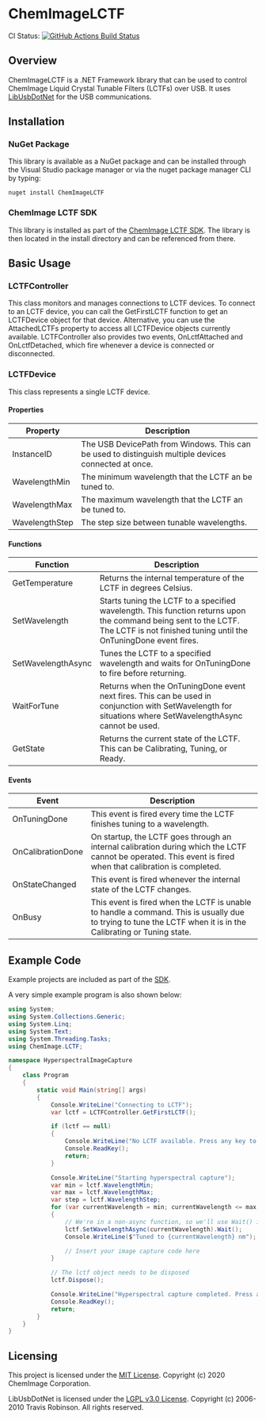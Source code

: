 # ChemImageLCTF

CI Status: <a href="https://github.com/aklein53/ChemImageLCTF/actions?query=workflow%3ABuild"><img alt="GitHub Actions Build Status" src="https://github.com/aklein53/ChemImageLCTF/workflows/Build/badge.svg"></a>
## Overview
ChemImageLCTF is a .NET Framework library that can be used to control ChemImage Liquid Crystal Tunable Filters (LCTFs) over USB. It uses [LibUsbDotNet](https://github.com/LibUsbDotNet/LibUsbDotNet) for the USB communications.
## Installation
### NuGet Package
This library is available as a NuGet package and can be installed through the Visual Studio package manager or via the nuget package manager CLI by typing:

    nuget install ChemImageLCTF
### ChemImage LCTF SDK
This library is installed as part of the [ChemImage LCTF SDK](https://github.com/ChemImageFT/ChemImageLctfSdk). The library is then located in the install directory and can be referenced from there.
## Basic Usage
### LCTFController
This class monitors and manages connections to LCTF devices. To connect to an LCTF device, you can call the GetFirstLCTF function to get an LCTFDevice object for that device. Alternative, you can use the AttachedLCTFs property to access all LCTFDevice objects currently available.
LCTFController also provides two events, OnLctfAttached and OnLctfDetached, which fire whenever a device is connected or disconnected.
### LCTFDevice
This class represents a single LCTF device. 
#### Properties
| Property | Description |
|--|--|
| InstanceID | The USB DevicePath from Windows. This can be used to distinguish multiple devices connected  at once. |
| WavelengthMin | The minimum wavelength that the LCTF an be tuned to.|
| WavelengthMax | The maximum wavelength that the LCTF an be tuned to.|
| WavelengthStep | The step size between tunable wavelengths.|
#### Functions
| Function | Description |
|--|--|
| GetTemperature| Returns the internal temperature of the LCTF in degrees Celsius.| 
| SetWavelength | Starts tuning the LCTF to a specified wavelength. This function returns upon the command being sent to the LCTF. The LCTF is not finished tuning until the OnTuningDone event fires. |
| SetWavelengthAsync | Tunes the LCTF to a specified wavelength and waits for OnTuningDone to fire before returning. |
| WaitForTune | Returns when the OnTuningDone event next fires. This can be used in conjunction with SetWavelength for situations where SetWavelengthAsync cannot be used. |
| GetState | Returns the current state of the LCTF. This can be Calibrating, Tuning, or Ready.|
#### Events
| Event | Description |
|--|--|
| OnTuningDone | This event is fired every time the LCTF finishes tuning to a wavelength. | 
| OnCalibrationDone | On startup, the LCTF goes through an internal calibration during which the LCTF cannot be operated. This event is fired when that calibration is completed. |
| OnStateChanged | This event is fired whenever the internal state of the LCTF changes. |
| OnBusy | This event is fired when the LCTF is unable to handle a command. This is usually due to trying to tune the LCTF when it is in the Calibrating or Tuning state. |

## Example Code
Example projects are included as part of the [SDK](https://github.com/ChemImageFT/ChemImageLctfSdk/tree/master/src).

A very simple example program is also shown below:
```csharp
using System;
using System.Collections.Generic;
using System.Linq;
using System.Text;
using System.Threading.Tasks;
using ChemImage.LCTF;

namespace HyperspectralImageCapture
{
	class Program
	{
		static void Main(string[] args)
		{
			Console.WriteLine("Connecting to LCTF");
			var lctf = LCTFController.GetFirstLCTF();

			if (lctf == null)
			{
				Console.WriteLine("No LCTF available. Press any key to exit.");
				Console.ReadKey();
				return;
			}

			Console.WriteLine("Starting hyperspectral capture");
			var min = lctf.WavelengthMin;
			var max = lctf.WavelengthMax;
			var step = lctf.WavelengthStep;
			for (var currentWavelength = min; currentWavelength <= max; currentWavelength += step)
			{
				// We're in a non-async function, so we'll use Wait() instead of await
				lctf.SetWavelengthAsync(currentWavelength).Wait();
				Console.WriteLine($"Tuned to {currentWavelength} nm");

				// Insert your image capture code here
			}

			// The lctf object needs to be disposed
			lctf.Dispose();

			Console.WriteLine("Hyperspectral capture completed. Press any key to exit.");
			Console.ReadKey();
			return;
		}
	}
}
```
## Licensing
This project is licensed under the
[MIT License](LICENSE).
Copyright (c) 2020 ChemImage Corporation.

LibUsbDotNet is licensed under the
[LGPL v3.0 License](https://github.com/LibUsbDotNet/LibUsbDotNet/blob/master/LICENSE).
Copyright (c) 2006-2010 Travis Robinson. All rights reserved.

